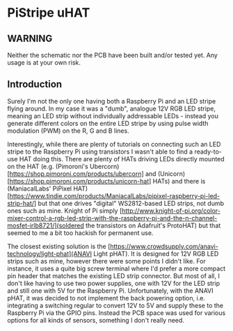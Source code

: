 # PiStripe uHAT

## WARNING

Neither the schematic nor the PCB have been built and/or tested yet.
Any usage is at your own risk.

## Introduction

Surely I'm not the only one having both a Raspberry Pi and an LED stripe
flying around. In my case it was a "dumb", analogue 12V RGB LED stripe,
meaning an LED strip without individually addressable LEDs - instead you
generate different colors on the entire LED stripe by using pulse width
modulation (PWM) on the R, G and B lines.

Interestingly, while there are plenty of tutorials on connecting such an
LED stripe to the Raspberry Pi using transistors I wasn't able to find a
ready-to-use HAT doing this. There are plenty of HATs driving LEDs
directly mounted on the HAT (e.g. (Pimoroni's Ubercorn)[https://shop.pimoroni.com/products/ubercorn]
and (Unicorn)[https://shop.pimoroni.com/products/unicorn-hat] HATs) and
there is (ManiacalLabs' PiPixel HAT)[https://www.tindie.com/products/ManiacalLabs/pipixel-raspberry-pi-led-strip-hat/]
but that one drives "digital" WS2812-based LED strips, not dumb ones such
as mine. Knight of Pi simply [http://www.knight-of-pi.org/color-mixer-control-a-rgb-led-strip-with-the-raspberry-pi-and-the-n-channel-mosfet-irlb8721/](soldered the transistors on Adafruit's ProtoHAT)
but that seemed to me a bit too hackish for permanent use.

The closest existing solution is the [https://www.crowdsupply.com/anavi-technology/light-phat](ANAVI Light pHAT).
It is designed for 12V RGB LED strips such as mine, however there were
some points I didn't like. For instance, it uses a quite big screw terminal
where I'd prefer a more compact pin header that matches the existing LED
strip connector. But most of all, I don't like having to use two power
supplies, one with 12V for the LED strip and still one with 5V for the
Raspberry Pi. Unfortunately, with the ANAVI pHAT, it was decided to not
implement the back powering option, i.e. integrating a switching regular to
convert 12V to 5V and supply these to the Raspberry Pi via the GPIO pins.
Instead the PCB space was used for various options for all kinds of sensors,
something I don't really need.
